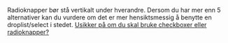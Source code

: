 Radioknapper bør stå vertikalt under hverandre. Dersom du har mer enn 5 alternativer kan du vurdere om det er mer hensiktsmessig å benytte en droplist/select i stedet. [Usikker på om du skal bruke checkboxer eller radioknapper?](https://www.nngroup.com/articles/checkboxes-vs-radio-buttons/)
